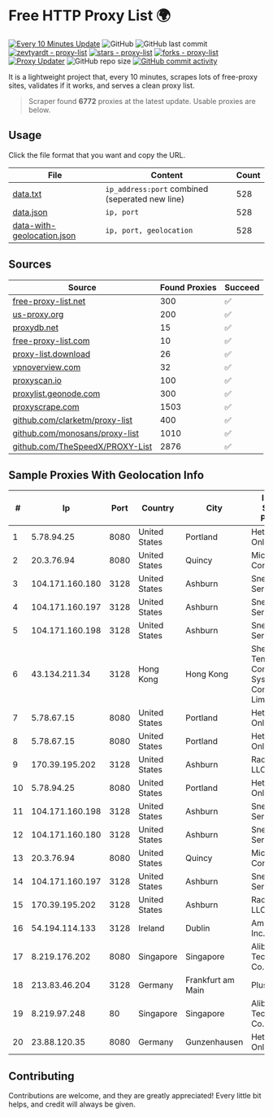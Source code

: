 
# Free HTTP Proxy List 🌍

[![Every 10 Minutes Update](https://github.com/mertguvencli/http-proxy-list/actions/workflows/main.yml/badge.svg?branch=main)](https://github.com/mertguvencli/http-proxy-list/actions/workflows/main.yml)
![GitHub](https://img.shields.io/github/license/mertguvencli/http-proxy-list)
![GitHub last commit](https://img.shields.io/github/last-commit/mertguvencli/http-proxy-list)
[![zevtyardt - proxy-list](https://img.shields.io/static/v1?label=zevtyardt&message=proxy-list&color=blue&logo=github)](https://github.com/zevtyardt/proxy-list "Go to GitHub repo")
[![stars - proxy-list](https://img.shields.io/github/stars/zevtyardt/proxy-list?style=social)](https://github.com/zevtyardt/proxy-list)
[![forks - proxy-list](https://img.shields.io/github/forks/zevtyardt/proxy-list?style=social)](https://github.com/zevtyardt/proxy-list)
[![Proxy Updater](https://github.com/zevtyardt/proxy-list/workflows/Proxy%20Updater/badge.svg)](https://github.com/zevtyardt/proxy-list/actions?query=workflow:"Proxy+Updater")
![GitHub repo size](https://img.shields.io/github/repo-size/zevtyardt/proxy-list)
[![GitHub commit activity](https://img.shields.io/github/commit-activity/m/zevtyardt/proxy-list?logo=commits)](https://github.com/zevtyardt/proxy-list/commits/main)

It is a lightweight project that, every 10 minutes, scrapes lots of free-proxy sites, validates if it works, and serves a clean proxy list.

> Scraper found **6772** proxies at the latest update. Usable proxies are below.

## Usage

Click the file format that you want and copy the URL.

|File|Content|Count|
|----|-------|-----|
|[data.txt](https://raw.githubusercontent.com/mertguvencli/http-proxy-list/main/proxy-list/data.txt)|`ip_address:port` combined (seperated new line)|528|
|[data.json](https://raw.githubusercontent.com/mertguvencli/http-proxy-list/main/proxy-list/data.json)|`ip, port`|528|
|[data-with-geolocation.json](https://raw.githubusercontent.com/mertguvencli/http-proxy-list/main/proxy-list/data-with-geolocation.json)|`ip, port, geolocation`|528|

## Sources

|Source|Found Proxies|Succeed|
|------|-------------|-------|
|[free-proxy-list.net](https://free-proxy-list.net)|300|✅|
|[us-proxy.org](https://www.us-proxy.org)|200|✅|
|[proxydb.net](http://proxydb.net)|15|✅|
|[free-proxy-list.com](https://free-proxy-list.com/?page=&port=&type%5B%5D=http&type%5B%5D=https&up_time=0&search=Search)|10|✅|
|[proxy-list.download](https://www.proxy-list.download/HTTP)|26|✅|
|[vpnoverview.com](https://vpnoverview.com/privacy/anonymous-browsing/free-proxy-servers)|32|✅|
|[proxyscan.io](https://www.proxyscan.io)|100|✅|
|[proxylist.geonode.com](https://proxylist.geonode.com/api/proxy-list?limit=300&page=1&sort_by=lastChecked&sort_type=desc&protocols=http,https)|300|✅|
|[proxyscrape.com](https://api.proxyscrape.com/v2/?request=displayproxies&protocol=http&timeout=10000&country=all&ssl=all&anonymity=all)|1503|✅|
|[github.com/clarketm/proxy-list](https://raw.githubusercontent.com/clarketm/proxy-list/master/proxy-list-raw.txt)|400|✅|
|[github.com/monosans/proxy-list](https://raw.githubusercontent.com/monosans/proxy-list/main/proxies/http.txt)|1010|✅|
|[github.com/TheSpeedX/PROXY-List](https://raw.githubusercontent.com/TheSpeedX/PROXY-List/master/http.txt)|2876|✅|


## Sample Proxies With Geolocation Info

|#|Ip|Port|Country|City|Internet Service Provider|
|-|--|----|-------|----|-------------------------|
|1|5.78.94.25|8080|United States|Portland|Hetzner Online GmbH|
|2|20.3.76.94|8080|United States|Quincy|Microsoft Corporation|
|3|104.171.160.180|3128|United States|Ashburn|Sneaker Server|
|4|104.171.160.197|3128|United States|Ashburn|Sneaker Server|
|5|104.171.160.198|3128|United States|Ashburn|Sneaker Server|
|6|43.134.211.34|3128|Hong Kong|Hong Kong|Shenzhen Tencent Computer Systems Company Limited|
|7|5.78.67.15|8080|United States|Portland|Hetzner Online GmbH|
|8|5.78.67.15|8080|United States|Portland|Hetzner Online GmbH|
|9|170.39.195.202|3128|United States|Ashburn|Rackdog, LLC|
|10|5.78.94.25|8080|United States|Portland|Hetzner Online GmbH|
|11|104.171.160.198|3128|United States|Ashburn|Sneaker Server|
|12|104.171.160.180|3128|United States|Ashburn|Sneaker Server|
|13|20.3.76.94|8080|United States|Quincy|Microsoft Corporation|
|14|104.171.160.197|3128|United States|Ashburn|Sneaker Server|
|15|170.39.195.202|3128|United States|Ashburn|Rackdog, LLC|
|16|54.194.114.133|3128|Ireland|Dublin|Amazon.com, Inc.|
|17|8.219.176.202|8080|Singapore|Singapore|Alibaba (US) Technology Co., Ltd.|
|18|213.83.46.204|3128|Germany|Frankfurt am Main|Plus.line AG|
|19|8.219.97.248|80|Singapore|Singapore|Alibaba (US) Technology Co., Ltd.|
|20|23.88.120.35|8080|Germany|Gunzenhausen|Hetzner Online GmbH|



## Contributing

Contributions are welcome, and they are greatly appreciated! Every
little bit helps, and credit will always be given.

